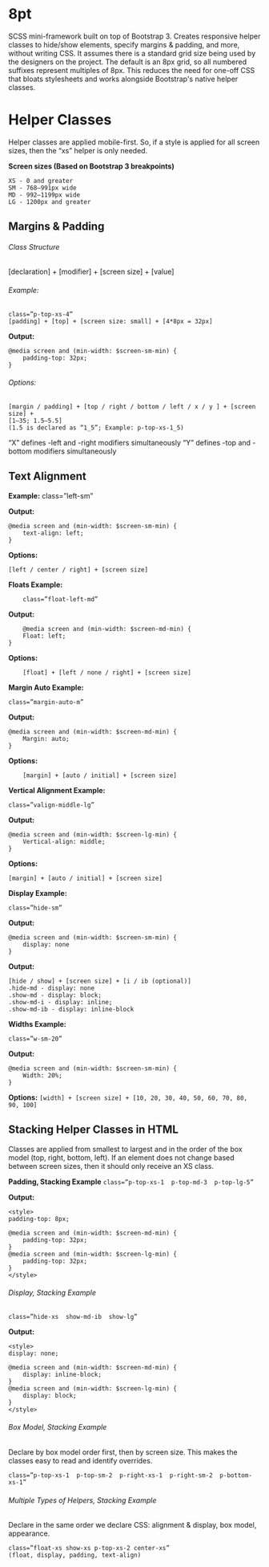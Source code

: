 # 8pt
SCSS mini-framework built on top of Bootstrap 3. Creates responsive helper classes to hide/show elements, specify margins &amp; padding, and more, without writing CSS. It assumes there is a standard grid size being used by the designers on the project. The default is an 8px grid, so all numbered suffixes represent multiples of 8px. This reduces the need for one-off CSS that bloats stylesheets and works alongside Bootstrap's native helper classes.

# Helper Classes
Helper classes are applied mobile-first. So, if a style is applied for all screen sizes, then the “xs” helper is only needed.

**Screen sizes (Based on Bootstrap 3 breakpoints)**
```
XS - 0 and greater
SM - 768–991px wide
MD - 992–1199px wide
LG - 1200px and greater
```

## Margins & Padding

###### Class Structure
[declaration] + [modifier] + [screen size] + [value]

###### Example: 

```
class=”p-top-xs-4”
[padding] + [top] + [screen size: small] + [4*8px = 32px]
```

**Output:**
```
@media screen and (min-width: $screen-sm-min) {
	padding-top: 32px;
}
```

###### Options:
```
[margin / padding] + [top / right / bottom / left / x / y ] + [screen size] + 
[1–35; 1.5–5.5]
(1.5 is declared as “1_5”; Example: p-top-xs-1_5)
```

“X” defines -left and -right modifiers simultaneously
“Y” defines -top and -bottom modifiers simultaneously

## Text Alignment
**Example:**
	class=”left-sm”

**Output:**
```
@media screen and (min-width: $screen-sm-min) {
	text-align: left;
}
```

**Options:**
```
[left / center / right] + [screen size]
```

**Floats Example:**
```
	class=”float-left-md”
```

**Output:**
```
	@media screen and (min-width: $screen-md-min) {
	Float: left;
}
```

**Options:**
```
	[float] + [left / none / right] + [screen size]
```

**Margin Auto Example:**
```
class=”margin-auto-m”
```

**Output:**
```
@media screen and (min-width: $screen-md-min) {
	Margin: auto;
}
```

**Options:**
```
    [margin] + [auto / initial] + [screen size]
```

**Vertical Alignment Example:**
```
class=”valign-middle-lg”
```

**Output:**
```
@media screen and (min-width: $screen-lg-min) {
	Vertical-align: middle;
}
```

**Options:**
```
[margin] + [auto / initial] + [screen size]
```

**Display Example:**
```
class=”hide-sm”
```

**Output:**
```
@media screen and (min-width: $screen-sm-min) {
	display: none
}
```

**Output:**
```
[hide / show] + [screen size] + [i / ib (optional)]
.hide-md - display: none
.show-md - display: block;
.show-md-i - display: inline;
.show-md-ib - display: inline-block
```

**Widths Example:**
```
class=”w-sm-20”
```

**Output:**
```
@media screen and (min-width: $screen-sm-min) {
	Width: 20%;
}
```

**Options:**
	`[width] + [screen size] + [10, 20, 30, 40, 50, 60, 70, 80, 90, 100]`

## Stacking Helper Classes in HTML
Classes are applied from smallest to largest and in the order of the box model (top, right, bottom, left). 
If an element does not change based between screen sizes, then it should only receive an XS class. 

**Padding, Stacking Example**
`class=”p-top-xs-1  p-top-md-3  p-top-lg-5”`

**Output:**
```
<style>
padding-top: 8px;

@media screen and (min-width: $screen-md-min) {
	padding-top: 32px;
}
@media screen and (min-width: $screen-lg-min) {
	padding-top: 32px;
}
</style>
```

###### Display, Stacking Example
```
class=”hide-xs  show-md-ib  show-lg”
```

**Output:**
```
<style>
display: none;

@media screen and (min-width: $screen-md-min) {
	display: inline-block;
}
@media screen and (min-width: $screen-lg-min) {
	display: block;
}
</style>
```

###### Box Model, Stacking Example
Declare by box model order first, then by screen size.
This makes the classes easy to read and identify overrides.

```
class=”p-top-xs-1  p-top-sm-2  p-right-xs-1  p-right-sm-2  p-bottom-xs-1”
```

###### Multiple Types of Helpers, Stacking Example
Declare in the same order we declare CSS: alignment & display, box model, appearance.
```
class=”float-xs show-xs p-top-xs-2 center-xs”
(float, display, padding, text-align)
```
